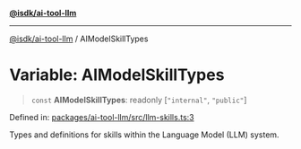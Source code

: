 [**@isdk/ai-tool-llm**](../README.md)

***

[@isdk/ai-tool-llm](../globals.md) / AIModelSkillTypes

# Variable: AIModelSkillTypes

> `const` **AIModelSkillTypes**: readonly \[`"internal"`, `"public"`\]

Defined in: [packages/ai-tool-llm/src/llm-skills.ts:3](https://github.com/isdk/ai-tool-llm.js/blob/8c69e55e8591c1426c7cfbb1299ce4e181171e4c/src/llm-skills.ts#L3)

Types and definitions for skills within the Language Model (LLM) system.
